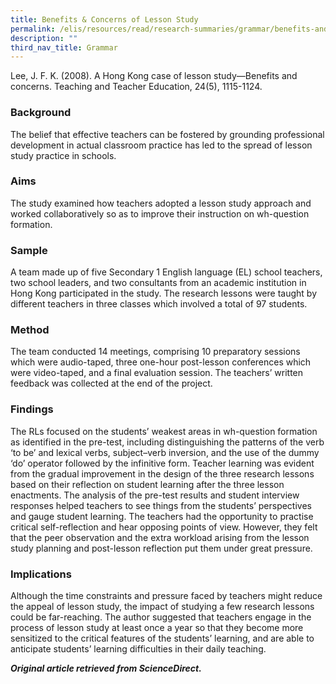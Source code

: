 ```yaml
---
title: Benefits & Concerns of Lesson Study
permalink: /elis/resources/read/research-summaries/grammar/benefits-and-concerns-of-lesson-study/
description: ""
third_nav_title: Grammar
---
```

Lee, J. F. K. (2008). A Hong Kong case of lesson study—Benefits and concerns. Teaching and Teacher Education, 24(5), 1115-1124.


### Background

The belief that effective teachers can be fostered by grounding professional development in actual classroom practice has led to the spread of lesson study practice in schools.

### Aims

The study examined how teachers adopted a lesson study approach and worked collaboratively so as to improve their instruction on wh-question formation.

### Sample

A team made up of five Secondary 1 English language (EL) school teachers, two school leaders, and two consultants from an academic institution in Hong Kong participated in the study. The research lessons were taught by different teachers in three classes which involved a total of 97 students.

### Method

The team conducted 14 meetings, comprising 10 preparatory sessions which were audio-taped, three one-hour post-lesson conferences which were video-taped, and a final evaluation session. The teachers’ written feedback was collected at the end of the project.

### Findings

The RLs focused on the students’ weakest areas in wh-question formation as identified in the pre-test, including distinguishing the patterns of the verb ‘to be’ and lexical verbs, subject–verb inversion, and the use of the dummy ‘do’ operator followed by the infinitive form. Teacher learning was evident from the gradual improvement in the design of the three research lessons based on their reflection on student learning after the three lesson enactments. The analysis of the pre-test results and student interview responses helped teachers to see things from the students’ perspectives and gauge student learning. The teachers had the opportunity to practise critical self-reflection and hear opposing points of view. However, they felt that the peer observation and the extra workload arising from the lesson study planning and post-lesson reflection put them under great pressure.

### Implications

Although the time constraints and pressure faced by teachers might reduce the appeal of lesson study, the impact of studying a few research lessons could be far-reaching. The author suggested that teachers engage in the process of lesson study at least once a year so that they become more sensitized to the critical features of the students’ learning, and are able to anticipate students’ learning difficulties in their daily teaching.


_**Original article retrieved from ScienceDirect.**_   

